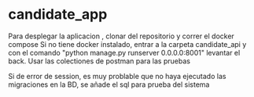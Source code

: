 # candidate_app
Para desplegar la aplicacion , clonar del repositorio y correr el docker compose
Si no tiene docker instalado, entrar a la carpeta candidate_api y con el comando "python manage.py runserver 0.0.0.0:8001" levantar el back.
Usar las colectiones de postman para las pruebas

Si de error de session, es muy problable que no haya ejecutado las migraciones en la BD, se añade el sql para prueba del sistema
